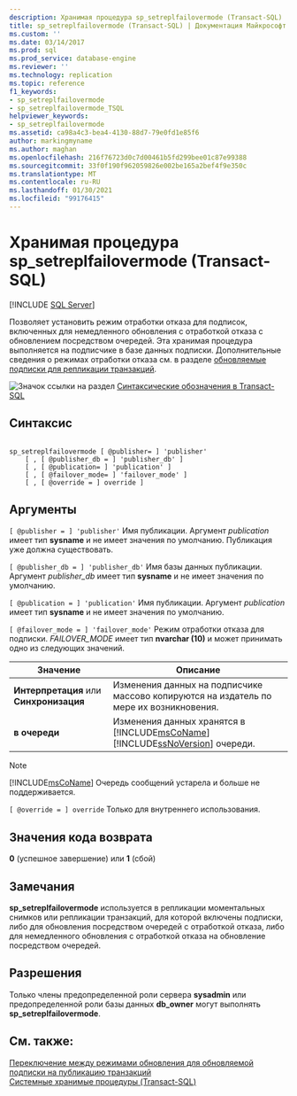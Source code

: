 ```yaml
---
description: Хранимая процедура sp_setreplfailovermode (Transact-SQL)
title: sp_setreplfailovermode (Transact-SQL) | Документация Майкрософт
ms.custom: ''
ms.date: 03/14/2017
ms.prod: sql
ms.prod_service: database-engine
ms.reviewer: ''
ms.technology: replication
ms.topic: reference
f1_keywords:
- sp_setreplfailovermode
- sp_setreplfailovermode_TSQL
helpviewer_keywords:
- sp_setreplfailovermode
ms.assetid: ca98a4c3-bea4-4130-88d7-79e0fd1e85f6
author: markingmyname
ms.author: maghan
ms.openlocfilehash: 216f76723d0c7d00461b5fd299bee01c87e99388
ms.sourcegitcommit: 33f0f190f962059826e002be165a2bef4f9e350c
ms.translationtype: MT
ms.contentlocale: ru-RU
ms.lasthandoff: 01/30/2021
ms.locfileid: "99176415"
---
```

# <a name="sp_setreplfailovermode-transact-sql"></a>Хранимая процедура sp_setreplfailovermode (Transact-SQL)
[!INCLUDE [SQL Server](../../includes/applies-to-version/sqlserver.md)]

  Позволяет установить режим отработки отказа для подписок, включенных для немедленного обновления с отработкой отказа с обновлением посредством очередей. Эта хранимая процедура выполняется на подписчике в базе данных подписки. Дополнительные сведения о режимах отработки отказа см. в разделе [обновляемые подписки для репликации транзакций](../../relational-databases/replication/transactional/updatable-subscriptions-for-transactional-replication.md).  
  
 ![Значок ссылки на раздел](../../database-engine/configure-windows/media/topic-link.gif "Значок ссылки на раздел") [Синтаксические обозначения в Transact-SQL](../../t-sql/language-elements/transact-sql-syntax-conventions-transact-sql.md)  
  
## <a name="syntax"></a>Синтаксис  
  
```  
  
sp_setreplfailovermode [ @publisher= ] 'publisher'  
    [ , [ @publisher_db = ] 'publisher_db' ]  
    [ , [ @publication= ] 'publication' ]  
    [ , [ @failover_mode= ] 'failover_mode' ]  
    [ , [ @override = ] override ]  
```  
  
## <a name="arguments"></a>Аргументы  
`[ @publisher = ] 'publisher'` Имя публикации. Аргумент *publication* имеет тип **sysname** и не имеет значения по умолчанию. Публикация уже должна существовать.  
  
`[ @publisher_db = ] 'publisher_db'` Имя базы данных публикации. Аргумент *publisher_db* имеет тип **sysname** и не имеет значения по умолчанию.  
  
`[ @publication = ] 'publication'` Имя публикации. Аргумент *publication* имеет тип **sysname** и не имеет значения по умолчанию.  
  
`[ @failover_mode = ] 'failover_mode'` Режим отработки отказа для подписки. *FAILOVER_MODE* имеет тип **nvarchar (10)** и может принимать одно из следующих значений.  
  
|Значение|Описание|  
|-----------|-----------------|  
|**Интерпретация** или **Синхронизация**|Изменения данных на подписчике массово копируются на издатель по мере их возникновения.|  
|**в очереди**|Изменения данных хранятся в [!INCLUDE[msCoName](../../includes/msconame-md.md)] [!INCLUDE[ssNoVersion](../../includes/ssnoversion-md.md)] очереди.|  
  
> [!NOTE]  
>  [!INCLUDE[msCoName](../../includes/msconame-md.md)] Очередь сообщений устарела и больше не поддерживается.  
  
`[ @override = ] override` Только для внутреннего использования.  
  
## <a name="return-code-values"></a>Значения кода возврата  
 **0** (успешное завершение) или **1** (сбой)  
  
## <a name="remarks"></a>Замечания  
 **sp_setreplfailovermode** используется в репликации моментальных снимков или репликации транзакций, для которой включены подписки, либо для обновления посредством очередей с отработкой отказа, либо для немедленного обновления с отработкой отказа на обновление посредством очередей.  
  
## <a name="permissions"></a>Разрешения  
 Только члены предопределенной роли сервера **sysadmin** или предопределенной роли базы данных **db_owner** могут выполнять **sp_setreplfailovermode**.  
  
## <a name="see-also"></a>См. также:  
 [Переключение между режимами обновления для обновляемой подписки на публикацию транзакций](../../relational-databases/replication/administration/switch-between-update-modes-for-an-updatable-transactional-subscription.md)   
 [Системные хранимые процедуры (Transact-SQL)](../../relational-databases/system-stored-procedures/system-stored-procedures-transact-sql.md)  
  
  
